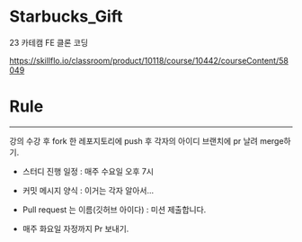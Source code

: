 # Starbucks_Gift
23 카테캠 FE 클론 코딩

https://skillflo.io/classroom/product/10118/course/10442/courseContent/58049

# Rule 

---
강의 수강 후 fork 한 레포지토리에 push 후 각자의 아이디 브랜치에 pr 날려 merge하기.


- 스터디 진행 일정 : 매주 수요일 오후 7시  

- 커밋 메시지 양식 : 이거는 각자 알아서... 
- Pull request 는 이름(깃허브 아이다) : 미션 제출합니다. 
- 매주 화요일 자정까지 Pr 보내기.






